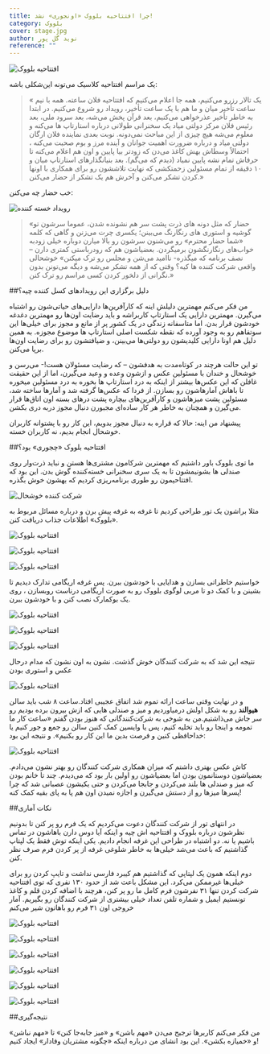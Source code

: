 ```yaml
---
title: چرا افتتاحیه بلووک «اونجوری» نشد!
category: بلووک
cover: stage.jpg
author: نوید گل پور
reference: ""
---
```


![افتتاحیه بلووک](stage.jpg)

یک مراسم افتتاحیه کلاسیک می‌تونه این‌شکلی باشه:

> « یک تالار رزرو می‌کنیم، همه جا اعلام می‌کنیم که افتتاحیه فلان ساعته. همه با نیم ساعت تأخیر میان و ما هم با یک ساعت تأخیر، رویداد رو شروع می‌کنیم. در ابتدا به خاطر تأخیر عذرخواهی می‌کنیم، بعد قرآن پخش می‌شه، بعد سرود ملی، بعد رئیس فلان مرکز دولتی میاد یک سخنرانی طولانی درباره استارتاپ ها می‌کنه و معلوم می‌شه هیچ چیزی از این مباحث نمی‌دونه. نوبت بعدی نماینده فلان ارگان دولتی میاد و درباره ضرورت اهمیت جوانان و آینده مرز و بوم صحبت می‌کنه ، احتمالاً وسطاش بهش کاغذ می‌دن که زودتر بیا پایین و اون هم اعلام می‌کنه تا حرفاش تمام نشه پایین نمیاد (دیدم که می‌گم). بعد بنیانگذارهای استارتاپ میان و ۱۰ دقیقه از تمام مسئولین زحمتکشی که نهایت تلاششون رو برای همکاری با اونها کردن تشکر می‌کنن و آخرش هم یک تشکر از حضار می‌کنن.»

خب حضار چه می‌کنن:

![رویداد خسته کننده](ross.gif)

> «حضار که مثل دونه های ذرت پشت سر هم نشونده شدن، عموما سرشون تو گوشیه و استوری های رنگارنگ می‌بینن؛ یکسری چرت می‌زنن و گاهی که کلمه «شما حضار محترم» رو می‌شنون سرشون رو بالا میارن دوباره خیلی زودبه خواب‌های رنگارنگشون بر‌میگردن. بعضیاشون هم که رودرباستی کمتری دارن – نصف برنامه که میگذره- ناامید می‌شن و مجلس رو ترک میکنن»
> خوشحالی واقعی شرکت کننده ها کیه؟ وقتی که از همه تشکر می‌شه و دیگه می‌تونن بدون نگرانی از دلخور کردن کسی مراسم رو ترک کنن.»

##دلیل برگزاری این رویدادهای کسل کننده چیه؟

من فکر می‌کنم مهمترین دلیلش اینه که کارآفرین‌ها دارایی‌های حیاتی‌شون رو اشتباه می‌گیرن. مهمترین دارایی یک استارتاپ کاربراشه و باید رضایت اون‌ها رو مهمترین دغدغه خودشون قرار بدن. اما متاسفانه زندگی در یک کشور پر از مانع و مجوز برای خیلی‌ها این سوتفاهم رو به وجود آورده که نقطه شکست اصلی استارتاپ ها موضوع مجوزه. به همین دلیل هم اونا دارایی کلیدیشون رو دولتی‌ها می‌بینن، و ضیافتشون رو برای رضایت اون‌ها برپا می‌کنن.

تو این حالت هرچند در کوتاه‌مدت به هدفشون – که رضایت مسئولان هست!- می‌رسن و خوشحال و خندان با مسئولین عکس و ازشون وعده و وعید می‌گیرن، اما از این حقیقت غافلن که این عکس‌ها بیشتر از اینکه به درد استارتاپ ها بخوره به درد مسئولین میخوره تا باهاش آمارهاشون رو بسازن. از فردا که عکس‌ها گرفته شد و آمارها ساخته شد،‌ مسئولین پشت میزهاشون و کارآفرین‌های بیچاره پشت درهای بسته اون اتاق‌ها قرار می‌گیرن و همچنان به خاطر هر کار ساده‌ای مجبورن دنبال مجوز دربه دری بکشن.

پیشنهاد من اینه: حالا که قراره به دنبال مجوز بدویم، این کار رو با پشتوانه کاربران خوشحال انجام بدیم، نه کاربران خسته.

##افتتاحیه بلووک «چجوری» بود؟

ما توی بلووک باور داشتیم که مهمترین شرکامون مشتری‌ها هستن و نباید ذرت‌وار روی صندلی ها بشونیمشون تا به یک سری سخنرانی خسته‌کننده گوش بدن. این بود که افتتاحیمون رو طوری برنامه‌ریزی کردیم که بهشون خوش بگذره.

![شرکت کننده خوشحال](happy2.jpg)

مثلا براشون یک تور طراحی کردیم تا غرفه به غرفه پیش برن و درباره مسائل مربوط به «بلووک» اطلاعات جذاب دریافت کنن.

![افتتاحیه بلووک](mehdiPlace.jpg)

![افتتاحیه بلووک](moeinPlace.jpg)

![افتتاحیه بلووک](naqmePlace.jpg)

خواستیم خاطراتی بسازن و هدایایی با خودشون ببرن. پس غرفه اریگامی تدارک دیدیم تا بشینن و با کمک دو تا مربی لوگوی بلووک رو به صورت اریگامی درناست روبسازن ، روی یک بوکمارک نصب کنن و با خودشون ببرن.

![افتتاحیه بلووک](origamy1.jpg)

![افتتاحیه بلووک](origamy2.jpg)

![افتتاحیه بلووک](origamy3.jpg)

نتیجه این شد که به شرکت کنندگان خوش گذشت. نشون به اون نشون که مدام درحال عکس و استوری بودن

![افتتاحیه بلووک](happy.jpg)

و در نهایت وقتی ساعت ارائه تموم شد اتفاق عجیبی افتاد.ساعت ۸ شب باید سالن **هیوالند** رو به شکل اولش درمیاوردیم و میز و صندلی هایی که ازش بیرون برده بودیم رو سر جاش می‌ذاشتیم.من به شوخی به شرکت‌کنندگانی که هنوز بودن گفتم «ساعت کار ما تمومه و اینجا رو باید تخلیه کنیم، پس یا وایسین کمک کنین سالن رو جمع و جور کنیم یا خداحافظی کنین و فرصت بدین ما این کار رو بکنیم». و نتیجه این بود:

![افتتاحیه بلووک](hamkari.jpg)

کاش عکس بهتری داشتم که میزان همکاری شرکت کنندگان رو بهتر نشون می‌دادم. بعضیاشون دوستانمون بودن اما بعضیاشون رو اولین بار بود که می‌دیدم. چند تا خانم بودن که میز و صندلی ها بلند می‌کردن و جابجا می‌کردن و حتی یکیشون عصبانی شد که چرا پسرها میزها رو از دستش می‌گیرن و اجازه نمیدن اون هم پا به پای بقیه کمک کنه!

##نکات آماری

در انتهای تور از شرکت کنندگان دعوت می‌کردیم که یک فرم رو پر کنن تا بدونیم نظرشون درباره بلووک و افتتاحیه ‌اش چیه و اینکه آیا دوس دارن باهاشون در تماس باشیم یا نه. دو اشتباه در طراحی این غرفه انجام دادیم. یکی اینکه توش فقط یک لپتاپ گذاشتیم که باعث می‌شد خیلی‌ها به خاطر شلوغی غرفه از پر کردن فرم صرف نظر کنن.

دوم اینکه همون یک لپتاپی که گذاشتیم هم کیبرد فارسی نداشت و تایپ کردن رو برای خیلی‌ها غیرممکن می‌کرد. این مشکل باعث شد از حدود ۱۳۰ نفری که توی افتتاحیه شرکت کردن تنها ۳۱ نفرشون فرم کامل ما رو پر کنن، هرچند با اضافه کردن قلم و کاغذ تونستیم ایمیل و شماره تلفن تعداد خیلی بیشتری از شرکت کنندگان رو بگیریم. آمار خروجی اون ۳۱ فرم رو باهاتون شیر می‌کنم

![افتتاحیه بلووک](amar1.png)

![افتتاحیه بلووک](amar2.png)

![افتتاحیه بلووک](amar3.png)

![افتتاحیه بلووک](amar4.png)

![افتتاحیه بلووک](amar5.png)

![افتتاحیه بلووک](amar6.png)

##نتیجه‌گیری

من فکر می‌کنم کاربرها ترجیح می‌دن «مهم باشن» و «میز جابه‌جا کنن» تا «مهم نباشن» و «خمیازه بکشن». این بود انشای من درباره اینکه «چگونه مشتریان وفادار» ایجاد کنیم!
